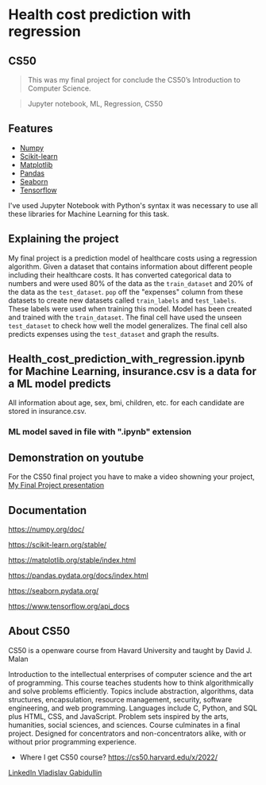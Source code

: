 # Health cost prediction with regression

## CS50
>This was my final project for conclude the CS50’s Introduction to Computer Science.

>Jupyter notebook, ML, Regression, CS50

## Features

- [Numpy](https://numpy.org/doc/)
- [Scikit-learn](https://scikit-learn.org/stable/)
- [Matplotlib](https://matplotlib.org/stable/index.html)
- [Pandas](https://pandas.pydata.org/docs/index.html)
- [Seaborn](https://seaborn.pydata.org/)
- [Tensorflow](https://www.tensorflow.org/api_docs)

I've used Jupyter Notebook with Python's syntax
it was necessary to use all these libraries for Machine Learning for this task.

## Explaining the project
My final project is a prediction model of healthcare costs using a regression algorithm.
Given a dataset that contains information about different people including their healthcare costs.
It has converted categorical data to numbers and were used 80% of the data as the `train_dataset` and 20% of the data as the `test_dataset`.
`pop` off the "expenses" column from these datasets to create new datasets called `train_labels` and `test_labels`. These labels were used when training this model.
Model has been created and trained with the `train_dataset`. The final cell have used the unseen `test_dataset` to check how well the model generalizes.
The final cell also predicts expenses using the `test_dataset` and graph the results.

## Health_cost_prediction_with_regression.ipynb for Machine Learning, insurance.csv is a data for a ML model predicts
All information about age, sex,	bmi,	children, etc. for each candidate are stored in insurance.csv.


### ML model saved in file with ".ipynb" extension


## Demonstration on youtube
For the CS50 final project you have to make a video showning your project,
[My Final Project presentation](https://youtu.be/GSGr8OECyPk)

## Documentation
https://numpy.org/doc/

https://scikit-learn.org/stable/

https://matplotlib.org/stable/index.html

https://pandas.pydata.org/docs/index.html

https://seaborn.pydata.org/

https://www.tensorflow.org/api_docs

## About CS50
CS50 is a openware course from Havard University and taught by David J. Malan

Introduction to the intellectual enterprises of computer science and the art of programming. This course teaches students how to think algorithmically and solve problems efficiently. Topics include abstraction, algorithms, data structures, encapsulation, resource management, security, software engineering, and web programming. Languages include C, Python, and SQL plus HTML, CSS, and JavaScript. Problem sets inspired by the arts, humanities, social sciences, and sciences. Course culminates in a final project. Designed for concentrators and non-concentrators alike, with or without prior programming experience.


- Where I get CS50 course?
https://cs50.harvard.edu/x/2022/

[LinkedIn Vladislav Gabidullin](https://www.linkedin.com/in/vladislav-gabidullin-76b0501b6/)
